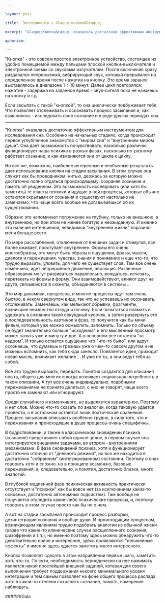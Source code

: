 ```yaml
---

layout: post

title:  Эксперименты с &laquo;кнопкой&raquo;

excerpt: "&laquo;Кнопка&raquo; оказалась достаточно эффективным инструментом для исследования сна. Особенно на начальных стадиях, когда происходит первое углубленное знакомство с &laquo;миром сна&raquo;  и &laquo;внутренним миром души&raquo;. Она дает возможность почувствовать насколько различно функционирует наша психика в разных фазах, насколько по-разному работает сознание, и как изменяются они от цикла к циклу"

aphorism: 

---
```


"Кнопка" - это совсем простое электронное устройство, состоящее из удобно помещаемой между пальцами плоской кнопки-выключателя и электронной схемы со звуковым излучателям. После включения сразу раздавался непрерывный, вибрирующий звук, который прерывался на определенное время после нажатия на кнопку. Это время заранее выставлялось в диапазоне 1-:-10 минут. 
Далее цикл повторялся: нажатие - задержка на заданное время - звук-сигнал пока не нажмешь на кнопку и т.д.

Если засыпать с такой "кнопкой", то она циклически подбуживает тебя. Что позволяет отслеживать и осознавать процесс засыпания и, как выяснилось - исследовать свое сознание и в ряде других периодах сна.

***

"Кнопка" оказалась достаточно эффективным инструментом для исследования сна. Особенно на начальных стадиях, когда происходит первое углубленное знакомство с "миром сна" и "внутренним миром души". Она дает возможность почувствовать, насколько различно функционирует наша психика в разных фазах, насколько по-разному работает сознание, и как изменяются они от цикла к циклу.

Но все же, возможно, наиболее интересные и необычные результаты дает использование кнопки на стадии засыпания. В этом случае она служит как бы проводником, нитью, держась за которую можно достаточно полно отдаться происходящему, сохраняя сознание и память об увиденном. Это возможность исследовать (или хотя бы заметить) те пласты психики и идущие в ней процессы, которые обычно остаются скрытыми от сознания и существуют настолько не замечаемо, что чаще всего вообще не догадываешься об их существовании.

Образно это напоминает погружение на глубину, только не внешнюю, а внутреннюю, но при этом не менее богатую и неожиданную. И именно это наличие интенсивной, невидимой "внутренней жизни" поразило меня больше всего.

По мере расслабления, отключения от внешних задач и стимулов, все более оживает, проступает внутреннее. Формы его очень многообразны, это могут быть образы и ощущения, фразы, мысли, диалоги и переживания, чувства, знания и понимание и еще что-то, что трудно выразить, уловить, для чего не существует слов. Там все очень изменчиво, идет непрерывное движение, эволюция. Различные образования могут развиваться параллельно, рождаться, исчезать, перетекать из формы в форму. Они взаимодействуют, влияют друг на друга, связываются в сюжеты, объединяются в системы ...

Это мир динамики, процессов, и многие процессы идут там очень быстро, в неком свернутом виде, так что не успеваешь их осознавать, отслеживать. Замечаешь, как мелькают обрывки, фрагменты, возникшие неизвестно откуда и почему. Если попытаться поймать и удержать в сознании такой секундный кусочек, а затем развернуть его в последовательность картинок и фраз, то получится как бы мини фильм, который уже можно осмыслить, запомнить. Только по объему он будет значительно больше "исходника" и его мысленный просмотр может занять уже и минуту и две. А в основном все остается "за кадром". И только остается ощущение что "что-то было", или вдруг осознаешь, что думаешь и грезишь уже о чем-то совсем другом и не можешь вспомнить, как тебя сюда занесло. Появляется идея, приходит новая мысль, возникает желание ... И уже не ты, а они ведут тебя за собой.

Все это трудно выразить, передать. Понятия создаются для описания опыта, общего для многих и когда возникает социальная потребность в таком описании, А тут все очень индивидуально, подобными переживаниями не принято делиться, о них не говорят, чаще всего просто не замечают или игнорируют.

Среди случайного и изменчивого, не выделяется характерное. Поэтому и нет слов. Можно что-то сказать по аналогии, когда таковую удается провести, а в остальном остаются лишь поэтические сравнения. Процесс засыпания описывать особенно трудно, в силу того, что и переживания и происходящие в душе процессы очень специфичны.

В бодрствовании, а также в классическом сновидении психика (сознание) представляет собой единое целое, в первом случае она интегрируется внешними задачами, во втором - внутренними механизмами. В фазе сновидений психика, хотя и функционирует достаточно отлично от "дневного режима", но все же находится в достаточно "собранном" (интегрированном) состоянии. Поэтому о снах говорить хотя и сложно, но в принципе возможно, базовые переживания, а, следовательно, и понятия, достаточно близки, много аналогий.

В глубокой медленной фазе психическая активность практически отсутствует и "психики" как бы вовсе нет (за исключением каких-то основных, достаточно автономных подсистем). Там вообще не получается отследить какие-либо психические процессы, и, поэтому говорить в этом случае просто как бы не о чем.

А вот на стадии засыпания происходит процесс разборки, дезинтеграции сознания и вообще души. И происходящим процессам, возникающим явлениям трудно подобрать аналогии из обычной жизни (разве что какие-то клинические случаи расщепленного сознания, шизофрении и т.п.), но именно поэтому здесь можно обнаружить что-то действительно новое и интересное, здесь проявляются "нелинейные эффекты" и именно здесь удается заметить много интересного.

Кнопка позволяет сделать в этом направлении первые шаги, заметить хоть что-то. По сути, необходимость периодически на нее нажимать является некой простейшей внешней задачей, которая для своего выполнения требует поддержания некоего минимального уровня интеграции и тем самым позволяет на фоне общего процесса распада хоть в какой-то степени сохранить сознание, память, намерение наблюдать.

######Gala

